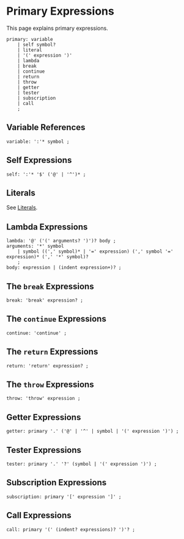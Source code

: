 # Primary Expressions

This page explains primary expressions.

    primary: variable
        | self symbol?
        | literal
        | '(' expression ')'
        | lambda
        | break
        | continue
        | return
        | throw
        | getter
        | tester
        | subscription
        | call
        ;

## Variable References

    variable: ':'* symbol ;

## Self Expressions

    self: ':'* '$' ('@' | '^')* ;

## Literals

See [Literals](Literals.md).

## Lambda Expressions

    lambda: '@' ('(' arguments? ')')? body ;
    arguments: '*' symbol
        | symbol ((',' symbol)* | '=' expression) (',' symbol '=' expression)* (',' '*' symbol)?
        ;
    body: expression | (indent expression+)? ;

## The `break` Expressions

    break: 'break' expression? ;

## The `continue` Expressions

    continue: 'continue' ;

## The `return` Expressions

    return: 'return' expression? ;

## The `throw` Expressions

    throw: 'throw' expression ;

## Getter Expressions

    getter: primary '.' ('@' | '^' | symbol | '(' expression ')') ;

## Tester Expressions

    tester: primary '.' '?' (symbol | '(' expression ')') ;

## Subscription Expressions

    subscription: primary '[' expression ']' ;

## Call Expressions

    call: primary '(' (indent? expressions)? ')'? ;
